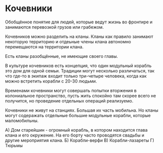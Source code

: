 # Кочевники
Обобщённое понятие для людей, которые ведут жизнь во фронтире и занимаются перевозкой грузов или грабежом.

Кочевников можно разделить на кланы. Кланы как правило занимают некоторую территорию и отдеьные члены клана автономно перемещаются на территории клана. 

Есть кланы разобщённые, не имеющие своего главы.

В культуре кочевников есть концепция, что один модульный корабль это дом для одной семьи. Традиции могут несколько различаться, так что  где-то в экипаж входит только три-четыре человека, когда как можно встретить корабли с 20-30 людьми.

Временами кочевники могут совершать попытки вторжения в колониальное пространство, пусть жить спокойно там скорее всего не получится, но проведение отдельных операций реализуемо.

Кочевники не живут на станциях. Большая их часть мобильна. Но кланы могут содеражать отдельные большие модульные корабли, которые маломобильны.

А) Дом старейшин - огромный корабль, в котором находится глава клана и его окружение. На его борту часто проводятся свадьбы и другие мероприятия клана.
Б) Корабли-верфи
В) Корабли-лазареты
Г) Тюрьмы